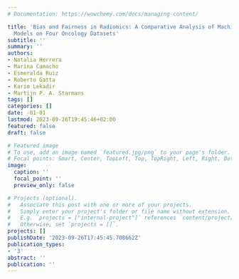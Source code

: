```yaml
---
# Documentation: https://wowchemy.com/docs/managing-content/

title: 'Bias and Fairness in Radiomics: A Comparative Analysis of Machine Learning
  Models on Four Oncology Datasets'
subtitle: ''
summary: ''
authors:
- Natalia Herrera
- Marina Camacho
- Esmeralda Ruiz
- Roberto Gatta
- Karim Lekadir
- Martijn P. A. Starmans
tags: []
categories: []
date: -01-01
lastmod: 2023-09-26T19:45:46+02:00
featured: false
draft: false

# Featured image
# To use, add an image named `featured.jpg/png` to your page's folder.
# Focal points: Smart, Center, TopLeft, Top, TopRight, Left, Right, BottomLeft, Bottom, BottomRight.
image:
  caption: ''
  focal_point: ''
  preview_only: false

# Projects (optional).
#   Associate this post with one or more of your projects.
#   Simply enter your project's folder or file name without extension.
#   E.g. `projects = ["internal-project"]` references `content/project/deep-learning/index.md`.
#   Otherwise, set `projects = []`.
projects: []
publishDate: '2023-09-26T17:45:45.708662Z'
publication_types:
- '3'
abstract: ''
publication: ''
---
```

